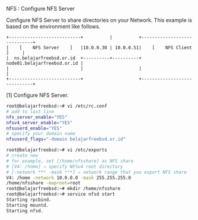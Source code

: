 NFS : Configure NFS Server
 	
Configure NFS Server to share directories on your Network. This example is based on the environment like follows.
```
+---------------------------+          |          +-----------------------------+
|    [    NFS Server    ]   |10.0.0.30 | 10.0.0.51|    [    NFS Client    ]     |
|  ns.belajarfreebsd.or.id  +----------+----------+ node01.belajarfreebsd.or.id |
|                           |                     |                             |
+---------------------------+                     +-----------------------------+
```
[1]	Configure NFS Server.
```sh
root@belajarfreebsd:~# vi /etc/rc.conf
# add to last line
nfs_server_enable="YES"
nfsv4_server_enable="YES"
nfsuserd_enable="YES"
# specify your domain name
nfsuserd_flags="-domain belajarfreebsd.or.id"

root@belajarfreebsd:~# vi /etc/exports
# create new
# for example, set [/home/nfsshare] as NFS share
# [V4: /home] ⇒ specify NFSv4 root directory
# [-network *** -mask ***] ⇒ network range that you export NFS share
V4: /home -network 10.0.0.0 -mask 255.255.255.0
/home/nfsshare -maproot=root
root@belajarfreebsd:~# mkdir /home/nfsshare
root@belajarfreebsd:~# service nfsd start
Starting rpcbind.
Starting mountd.
Starting nfsd.
```